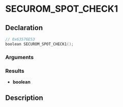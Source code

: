 # SECUROM_SPOT_CHECK1

## Declaration
```cpp
// 0x63576E53
boolean SECUROM_SPOT_CHECK1();
```

### Arguments

### Results
- **boolean**

## Description
